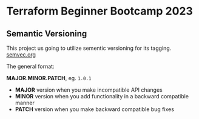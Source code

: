 # Terraform Beginner Bootcamp 2023

## Semantic Versioning

This project us going to utilize sementic versioning for its tagging.
[semvec.org](https://semvec.org/)

The general fornat:

**MAJOR.MINOR.PATCH**, eg. `1.0.1`

- **MAJOR** version when you make incompatible API changes
- **MINOR** version when you add functionality in a backward compatible manner
- **PATCH** version when you make backward compatible bug fixes




